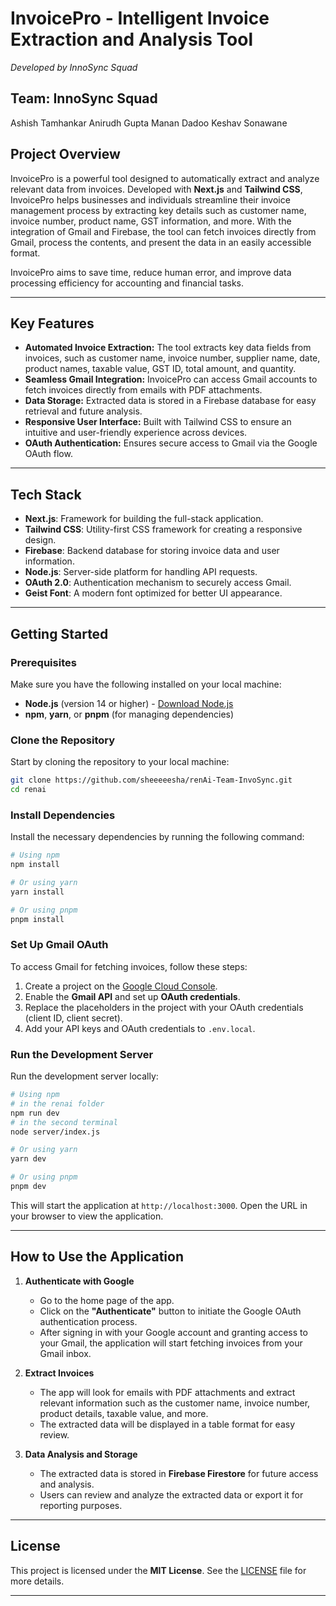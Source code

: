 
# **InvoicePro - Intelligent Invoice Extraction and Analysis Tool**  
*Developed by InnoSync Squad*
## **Team: InnoSync Squad**
Ashish Tamhankar
Anirudh Gupta
Manan Dadoo
Keshav Sonawane

## **Project Overview**
InvoicePro is a powerful tool designed to automatically extract and analyze relevant data from invoices. Developed with **Next.js** and **Tailwind CSS**, InvoicePro helps businesses and individuals streamline their invoice management process by extracting key details such as customer name, invoice number, product name, GST information, and more. With the integration of Gmail and Firebase, the tool can fetch invoices directly from Gmail, process the contents, and present the data in an easily accessible format.

InvoicePro aims to save time, reduce human error, and improve data processing efficiency for accounting and financial tasks.

---

## **Key Features**
- **Automated Invoice Extraction:** The tool extracts key data fields from invoices, such as customer name, invoice number, supplier name, date, product names, taxable value, GST ID, total amount, and quantity.
- **Seamless Gmail Integration:** InvoicePro can access Gmail accounts to fetch invoices directly from emails with PDF attachments.
- **Data Storage:** Extracted data is stored in a Firebase database for easy retrieval and future analysis.
- **Responsive User Interface:** Built with Tailwind CSS to ensure an intuitive and user-friendly experience across devices.
- **OAuth Authentication:** Ensures secure access to Gmail via the Google OAuth flow.

---

## **Tech Stack**
- **Next.js**: Framework for building the full-stack application.
- **Tailwind CSS**: Utility-first CSS framework for creating a responsive design.
- **Firebase**: Backend database for storing invoice data and user information.
- **Node.js**: Server-side platform for handling API requests.
- **OAuth 2.0**: Authentication mechanism to securely access Gmail.
- **Geist Font**: A modern font optimized for better UI appearance.

---

## **Getting Started**

### **Prerequisites**
Make sure you have the following installed on your local machine:
- **Node.js** (version 14 or higher) - [Download Node.js](https://nodejs.org/)
- **npm**, **yarn**, or **pnpm** (for managing dependencies)

### **Clone the Repository**
Start by cloning the repository to your local machine:

```bash
git clone https://github.com/sheeeeesha/renAi-Team-InvoSync.git
cd renai
```

### **Install Dependencies**
Install the necessary dependencies by running the following command:

```bash
# Using npm
npm install

# Or using yarn
yarn install

# Or using pnpm
pnpm install
```

### **Set Up Gmail OAuth**
To access Gmail for fetching invoices, follow these steps:
1. Create a project on the [Google Cloud Console](https://console.cloud.google.com/).
2. Enable the **Gmail API** and set up **OAuth credentials**.
3. Replace the placeholders in the project with your OAuth credentials (client ID, client secret).
4. Add your API keys and OAuth credentials to `.env.local`.

### **Run the Development Server**
Run the development server locally:

```bash
# Using npm
# in the renai folder
npm run dev
# in the second terminal
node server/index.js

# Or using yarn
yarn dev

# Or using pnpm
pnpm dev
```

This will start the application at `http://localhost:3000`. Open the URL in your browser to view the application.

---

## **How to Use the Application**

1. **Authenticate with Google**
   - Go to the home page of the app.
   - Click on the **"Authenticate"** button to initiate the Google OAuth authentication process.
   - After signing in with your Google account and granting access to your Gmail, the application will start fetching invoices from your Gmail inbox.

2. **Extract Invoices**
   - The app will look for emails with PDF attachments and extract relevant information such as the customer name, invoice number, product details, taxable value, and more.
   - The extracted data will be displayed in a table format for easy review.

3. **Data Analysis and Storage**
   - The extracted data is stored in **Firebase Firestore** for future access and analysis.
   - Users can review and analyze the extracted data or export it for reporting purposes.

---



## **License**
This project is licensed under the **MIT License**. See the [LICENSE](LICENSE) file for more details.

---

